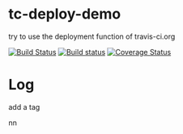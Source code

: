 tc-deploy-demo
==============

try to use the deployment function of travis-ci.org

[![Build Status](https://travis-ci.org/alexchicn/tc-deploy-demo.svg)](https://travis-ci.org/alexchicn/tc-deploy-demo)
[![Build status](https://ci.appveyor.com/api/projects/status/qh7as66e0ghux69y?svg=true)](https://ci.appveyor.com/project/alexchicn/tc-deploy-demo)
[![Coverage Status](https://coveralls.io/repos/alexchicn/tc-deploy-demo/badge.png)](https://coveralls.io/r/alexchicn/tc-deploy-demo)

Log
===

add a tag

nn

